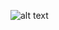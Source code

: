 ![alt text](https://cdn.jsdelivr.net/gh/llds66/imageBed/githubImage/20240524/Web1%E5%BC%80%E5%8F%91.png)
